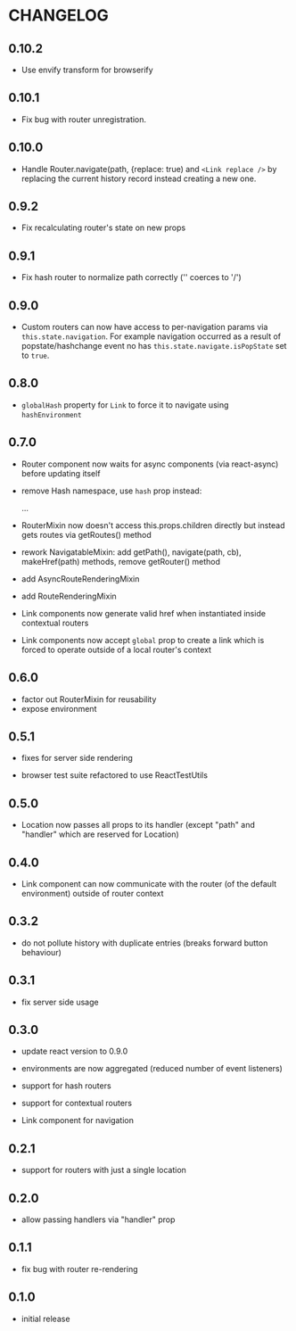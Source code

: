 # CHANGELOG

## 0.10.2

  - Use envify transform for browserify

## 0.10.1

  - Fix bug with router unregistration.

## 0.10.0

  - Handle Router.navigate(path, {replace: true) and `<Link replace />` by
    replacing the current history record instead creating a new one.

## 0.9.2

  - Fix recalculating router's state on new props

## 0.9.1

  - Fix hash router to normalize path correctly ('' coerces to '/')

## 0.9.0

  - Custom routers can now have access to per-navigation params via
    `this.state.navigation`. For example navigation occurred as a result of
    popstate/hashchange event no has `this.state.navigate.isPopState` set to
    `true`.

## 0.8.0

  - `globalHash` property for `Link` to force it to navigate using
    `hashEnvironment`

## 0.7.0

  - Router component now waits for async components (via react-async) before
    updating itself

  - remove Hash namespace, use `hash` prop instead:

    <Locations hash>...</Locations>

  - RouterMixin now doesn't access this.props.children directly but instead gets
    routes via getRoutes() method

  - rework NavigatableMixin: add getPath(), navigate(path, cb), makeHref(path)
    methods, remove getRouter() method

  - add AsyncRouteRenderingMixin

  - add RouteRenderingMixin

  - Link components now generate valid href when instantiated inside contextual
    routers

  - Link components now accept `global` prop to create a link which is forced to
    operate outside of a local router's context

## 0.6.0

  - factor out RouterMixin for reusability
  - expose environment

## 0.5.1

  - fixes for server side rendering

  - browser test suite refactored to use ReactTestUtils

## 0.5.0

  - Location now passes all props to its handler (except "path" and "handler"
    which are reserved for Location)

## 0.4.0

  - Link component can now communicate with the router (of the default
    environment) outside of router context

## 0.3.2

  - do not pollute history with duplicate entries (breaks forward button
    behaviour)

## 0.3.1

  - fix server side usage

## 0.3.0

  - update react version to 0.9.0

  - environments are now aggregated (reduced number of event listeners)

  - support for hash routers

  - support for contextual routers

  - Link component for navigation

## 0.2.1

  - support for routers with just a single location

## 0.2.0

  - allow passing handlers via "handler" prop

## 0.1.1

  - fix bug with router re-rendering

## 0.1.0

  - initial release
